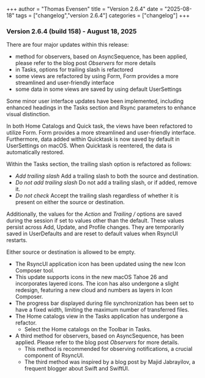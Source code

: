 +++
author = "Thomas Evensen"
title = "Version 2.6.4"
date = "2025-08-18"
tags = ["changelog","version 2.6.4"]
categories = ["changelog"]
+++

### Version 2.6.4 (build 158) - August 18, 2025

There are four major updates within this release:

- method for observers, based on AsyncSequence, has been applied, please refer to the blog post *Observers* for more details
- in Tasks, options for trailing slash is refactored
- some views are refactored by using Form, Form provides a more streamlined and user-friendly interface
- some data in some views are saved by using default UserSettings

Some minor user interface updates have been implemented, including enhanced headings in the Tasks section and Rsync parameters to enhance visual distinction. 

In both Home Catalogs and Quick task, the views have been refactored to utilize Form. Form provides a more streamlined and user-friendly interface. Furthermore, data added within Quicktask is now saved by default in UserSettings on macOS. When Quicktask is reentered, the data is automatically restored.

Within the Tasks section, the trailing slash option is refactored as follows:

- *Add trailing slash* Add a trailing slash to both the source and destination.
- *Do not add trailing slash* Do not add a trailing slash, or if added, remove it.
- *Do not check* Accept the trailing slash regardless of whether it is present on either the source or destination.

Additionally, the values for the *Action* and *Trailing /* options are saved during the session if set to values other than the default. These values persist across Add, Update, and Profile changes. They are temporarily saved in UserDefaults and are reset to default values when RsyncUI restarts.

Either source or destination is allowed to be empty.

- The RsyncUI application icon has been updated using the new Icon Composer tool.
- This update supports icons in the new macOS Tahoe 26 and incorporates layered icons. The icon has also undergone a slight redesign, featuring a new cloud and numbers as layers in Icon Composer.
- The progress bar displayed during file synchronization has been set to have a fixed width, limiting the maximum number of transferred files.
- The Home catalogs view in the Tasks application has undergone a refactor.
	- Select the Home catalogs on the Toolbar in Tasks.
- A third method for observers, based on AsyncSequence, has been applied. Please refer to the blog post *Observers* for more details.
	- This method is recommended for observing notifications, a crucial component of RsyncUI.
	- The third method was inspired by a blog post by Majid Jabrayilov, a frequent blogger about Swift and SwiftUI.
